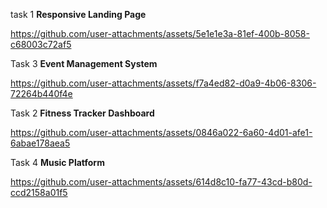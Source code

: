 task 1 <b>Responsive Landing Page</b>

https://github.com/user-attachments/assets/5e1e1e3a-81ef-400b-8058-c68003c72af5


Task 3  <b>Event Management System</b>

https://github.com/user-attachments/assets/f7a4ed82-d0a9-4b06-8306-72264b440f4e

Task 2 <b>Fitness Tracker Dashboard</b>

https://github.com/user-attachments/assets/0846a022-6a60-4d01-afe1-6abae178aea5


Task 4  <b>Music Platform</b>

https://github.com/user-attachments/assets/614d8c10-fa77-43cd-b80d-ccd2158a01f5

